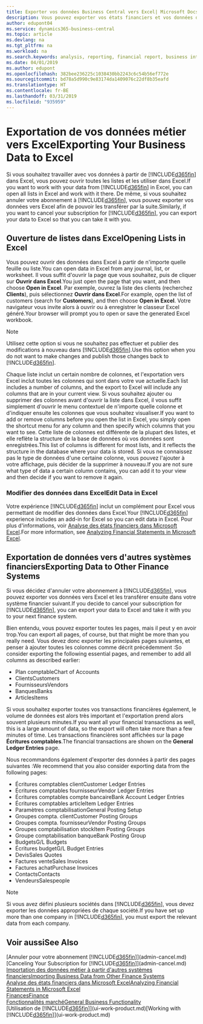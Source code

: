 ```yaml
---
title: Exporter vos données Business Central vers Excel| Microsoft Docs
description: Vous pouvez exporter vos états financiers et vos données de veille économique de Business Central vers Excel, ou ouvrir vos données dans Excel.
author: edupont04
ms.service: dynamics365-business-central
ms.topic: article
ms.devlang: na
ms.tgt_pltfrm: na
ms.workload: na
ms.search.keywords: analysis, reporting, financial report, business intelligence, BI, Excel
ms.date: 04/01/2019
ms.author: edupont
ms.openlocfilehash: 382bee236225c1038430bb2243c6c54b56ef772e
ms.sourcegitcommit: bd78a5d990c9e83174da1409076c22df8b35eafd
ms.translationtype: HT
ms.contentlocale: fr-BE
ms.lasthandoff: 03/31/2019
ms.locfileid: "935959"
---
```

# <a name="exporting-your-business-data-to-excel"></a><span data-ttu-id="aaa92-103">Exportation de vos données métier vers Excel</span><span class="sxs-lookup"><span data-stu-id="aaa92-103">Exporting Your Business Data to Excel</span></span>
<span data-ttu-id="aaa92-104">Si vous souhaitez travailler avec vos données à partir de [!INCLUDE[d365fin](includes/d365fin_md.md)] dans Excel, vous pouvez ouvrir toutes les listes et les utiliser dans Excel.</span><span class="sxs-lookup"><span data-stu-id="aaa92-104">If you want to work with your data from [!INCLUDE[d365fin](includes/d365fin_md.md)] in Excel, you can open all lists in Excel and work with it there.</span></span> <span data-ttu-id="aaa92-105">De même, si vous souhaitez annuler votre abonnement à [!INCLUDE[d365fin](includes/d365fin_md.md)], vous pouvez exporter vos données vers Excel afin de pouvoir les transférer par la suite.</span><span class="sxs-lookup"><span data-stu-id="aaa92-105">Similarly, if you want to cancel your subscription for [!INCLUDE[d365fin](includes/d365fin_md.md)], you can export your data to Excel so that you can take it with you.</span></span>

## <a name="opening-lists-in-excel"></a><span data-ttu-id="aaa92-106">Ouverture de listes dans Excel</span><span class="sxs-lookup"><span data-stu-id="aaa92-106">Opening Lists in Excel</span></span>
<span data-ttu-id="aaa92-107">Vous pouvez ouvrir des données dans Excel à partir de n'importe quelle feuille ou liste.</span><span class="sxs-lookup"><span data-stu-id="aaa92-107">You can open data in Excel from any journal, list, or worksheet.</span></span> <span data-ttu-id="aaa92-108">Il vous suffit d'ouvrir la page que vous souhaitez, puis de cliquer sur **Ouvrir dans Excel**.</span><span class="sxs-lookup"><span data-stu-id="aaa92-108">You just open the page that you want, and then choose **Open in Excel**.</span></span> <span data-ttu-id="aaa92-109">Par exemple, ouvrez la liste des clients (recherchez **Clients**), puis sélectionnez **Ouvrir dans Excel**.</span><span class="sxs-lookup"><span data-stu-id="aaa92-109">For example, open the list of customers (search for **Customers**), and then choose **Open in Excel**.</span></span> <span data-ttu-id="aaa92-110">Votre navigateur vous invite alors à ouvrir ou à enregistrer le classeur Excel généré.</span><span class="sxs-lookup"><span data-stu-id="aaa92-110">Your browser will prompt you to open or save the generated Excel workbook.</span></span>  

> [!NOTE]
> <span data-ttu-id="aaa92-111">Utilisez cette option si vous ne souhaitez pas effectuer et publier des modifications à nouveau dans [!INCLUDE[d365fin](includes/d365fin_md.md)].</span><span class="sxs-lookup"><span data-stu-id="aaa92-111">Use this option when you do not want to make changes and publish those changes back to [!INCLUDE[d365fin](includes/d365fin_md.md)].</span></span>  

<span data-ttu-id="aaa92-112">Chaque liste inclut un certain nombre de colonnes, et l'exportation vers Excel inclut toutes les colonnes qui sont dans votre vue actuelle.</span><span class="sxs-lookup"><span data-stu-id="aaa92-112">Each list includes a number of columns, and the export to Excel will include any columns that are in your current view.</span></span> <span data-ttu-id="aaa92-113">Si vous souhaitez ajouter ou supprimer des colonnes avant d'ouvrir la liste dans Excel, il vous suffit simplement d'ouvrir le menu contextuel de n'importe quelle colonne et d'indiquer ensuite les colonnes que vous souhaitez visualiser.</span><span class="sxs-lookup"><span data-stu-id="aaa92-113">If you want to add or remove columns before you open the list in Excel, you simply open the shortcut menu for any column and then specify which columns that you want to see.</span></span> <span data-ttu-id="aaa92-114">Cette liste de colonnes est différente de la plupart des listes, et elle reflète la structure de la base de données où vos données sont enregistrées.</span><span class="sxs-lookup"><span data-stu-id="aaa92-114">This list of columns is different for most lists, and it reflects the structure in the database where your data is stored.</span></span> <span data-ttu-id="aaa92-115">Si vous ne connaissez pas le type de données d'une certaine colonne, vous pouvez l'ajouter à votre affichage, puis décider de la supprimer à nouveau.</span><span class="sxs-lookup"><span data-stu-id="aaa92-115">If you are not sure what type of data a certain column contains, you can add it to your view and then decide if you want to remove it again.</span></span>  

### <a name="edit-data-in-excel"></a><span data-ttu-id="aaa92-116">Modifier des données dans Excel</span><span class="sxs-lookup"><span data-stu-id="aaa92-116">Edit Data in Excel</span></span>
<span data-ttu-id="aaa92-117">Votre expérience [!INCLUDE[d365fin](includes/d365fin_md.md)] inclut un complément pour Excel vous permettant de modifier des données dans Excel.</span><span class="sxs-lookup"><span data-stu-id="aaa92-117">Your [!INCLUDE[d365fin](includes/d365fin_md.md)] experience includes an add-in for Excel so you can edit data in Excel.</span></span> <span data-ttu-id="aaa92-118">Pour plus d'informations, voir [Analyse des états financiers dans Microsoft Excel](finance-analyze-excel.md).</span><span class="sxs-lookup"><span data-stu-id="aaa92-118">For more information, see [Analyzing Financial Statements in Microsoft Excel](finance-analyze-excel.md).</span></span>  

## <a name="exporting-data-to-other-finance-systems"></a><span data-ttu-id="aaa92-119">Exportation de données vers d'autres systèmes financiers</span><span class="sxs-lookup"><span data-stu-id="aaa92-119">Exporting Data to Other Finance Systems</span></span>
<span data-ttu-id="aaa92-120">Si vous décidez d'annuler votre abonnement à [!INCLUDE[d365fin](includes/d365fin_md.md)], vous pouvez exporter vos données vers Excel et les transférer ensuite dans votre système financier suivant.</span><span class="sxs-lookup"><span data-stu-id="aaa92-120">If you decide to cancel your subscription for [!INCLUDE[d365fin](includes/d365fin_md.md)], you can export your data to Excel and take it with you to your next finance system.</span></span>  

<span data-ttu-id="aaa92-121">Bien entendu, vous pouvez exporter toutes les pages, mais il peut y en avoir trop.</span><span class="sxs-lookup"><span data-stu-id="aaa92-121">You can export all pages, of course, but that might be more than you really need.</span></span> <span data-ttu-id="aaa92-122">Vous devez donc exporter les principales pages suivantes, et penser à ajouter toutes les colonnes comme décrit précédemment :</span><span class="sxs-lookup"><span data-stu-id="aaa92-122">So consider exporting the following essential pages, and remember to add all columns as described earlier:</span></span>  

* <span data-ttu-id="aaa92-123">Plan comptable</span><span class="sxs-lookup"><span data-stu-id="aaa92-123">Chart of Accounts</span></span>  
* <span data-ttu-id="aaa92-124">Clients</span><span class="sxs-lookup"><span data-stu-id="aaa92-124">Customers</span></span>  
* <span data-ttu-id="aaa92-125">Fournisseurs</span><span class="sxs-lookup"><span data-stu-id="aaa92-125">Vendors</span></span>  
* <span data-ttu-id="aaa92-126">Banques</span><span class="sxs-lookup"><span data-stu-id="aaa92-126">Banks</span></span>  
* <span data-ttu-id="aaa92-127">Articles</span><span class="sxs-lookup"><span data-stu-id="aaa92-127">Items</span></span>  

<span data-ttu-id="aaa92-128">Si vous souhaitez exporter toutes vos transactions financières également, le volume de données est alors très important et l'exportation prend alors souvent plusieurs minutes.</span><span class="sxs-lookup"><span data-stu-id="aaa92-128">If you want all your financial transactions as well, this is a large amount of data, so the export will often take more than a few minutes of time.</span></span> <span data-ttu-id="aaa92-129">Les transactions financières sont affichées sur la page **Écritures comptables**.</span><span class="sxs-lookup"><span data-stu-id="aaa92-129">The financial transactions are shown on the **General Ledger Entries** page.</span></span>  

<span data-ttu-id="aaa92-130">Nous recommandons également d'exporter des données à partir des pages suivantes :</span><span class="sxs-lookup"><span data-stu-id="aaa92-130">We recommend that you also consider exporting data from the following pages:</span></span>  

* <span data-ttu-id="aaa92-131">Écritures comptables client</span><span class="sxs-lookup"><span data-stu-id="aaa92-131">Customer Ledger Entries</span></span>  
* <span data-ttu-id="aaa92-132">Écritures comptables fournisseur</span><span class="sxs-lookup"><span data-stu-id="aaa92-132">Vendor Ledger Entries</span></span>  
* <span data-ttu-id="aaa92-133">Écritures comptables compte bancaire</span><span class="sxs-lookup"><span data-stu-id="aaa92-133">Bank Account Ledger Entries</span></span>  
* <span data-ttu-id="aaa92-134">Écritures comptables article</span><span class="sxs-lookup"><span data-stu-id="aaa92-134">Item Ledger Entries</span></span>  
* <span data-ttu-id="aaa92-135">Paramètres comptabilisation</span><span class="sxs-lookup"><span data-stu-id="aaa92-135">General Posting Setup</span></span>  
* <span data-ttu-id="aaa92-136">Groupes compta. client</span><span class="sxs-lookup"><span data-stu-id="aaa92-136">Customer Posting Groups</span></span>  
* <span data-ttu-id="aaa92-137">Groupes compta. fournisseur</span><span class="sxs-lookup"><span data-stu-id="aaa92-137">Vendor Posting Groups</span></span>  
* <span data-ttu-id="aaa92-138">Groupes comptabilisation stock</span><span class="sxs-lookup"><span data-stu-id="aaa92-138">Item Posting Groups</span></span>  
* <span data-ttu-id="aaa92-139">Groupe comptabilisation banque</span><span class="sxs-lookup"><span data-stu-id="aaa92-139">Bank Posting Group</span></span>  
* <span data-ttu-id="aaa92-140">Budgets</span><span class="sxs-lookup"><span data-stu-id="aaa92-140">G/L Budgets</span></span>  
* <span data-ttu-id="aaa92-141">Écritures budget</span><span class="sxs-lookup"><span data-stu-id="aaa92-141">G/L Budget Entries</span></span>  
* <span data-ttu-id="aaa92-142">Devis</span><span class="sxs-lookup"><span data-stu-id="aaa92-142">Sales Quotes</span></span>  
* <span data-ttu-id="aaa92-143">Factures vente</span><span class="sxs-lookup"><span data-stu-id="aaa92-143">Sales Invoices</span></span>  
* <span data-ttu-id="aaa92-144">Factures achat</span><span class="sxs-lookup"><span data-stu-id="aaa92-144">Purchase Invoices</span></span>  
* <span data-ttu-id="aaa92-145">Contacts</span><span class="sxs-lookup"><span data-stu-id="aaa92-145">Contacts</span></span>  
* <span data-ttu-id="aaa92-146">Vendeurs</span><span class="sxs-lookup"><span data-stu-id="aaa92-146">Salespeople</span></span>  

> [!NOTE]  
>   <span data-ttu-id="aaa92-147">Si vous avez défini plusieurs sociétés dans [!INCLUDE[d365fin](includes/d365fin_md.md)], vous devez exporter les données appropriées de chaque société.</span><span class="sxs-lookup"><span data-stu-id="aaa92-147">If you have set up more than one company in [!INCLUDE[d365fin](includes/d365fin_md.md)], you must export the relevant data from each company.</span></span>

## <a name="see-also"></a><span data-ttu-id="aaa92-148">Voir aussi</span><span class="sxs-lookup"><span data-stu-id="aaa92-148">See Also</span></span>
<span data-ttu-id="aaa92-149">[Annuler pour votre abonnement [!INCLUDE[d365fin](includes/d365fin_md.md)]](admin-cancel.md)</span><span class="sxs-lookup"><span data-stu-id="aaa92-149">[Canceling Your Subscription for [!INCLUDE[d365fin](includes/d365fin_md.md)]](admin-cancel.md)</span></span>  
[<span data-ttu-id="aaa92-150">Importation des données métier à partir d'autres systèmes financiers</span><span class="sxs-lookup"><span data-stu-id="aaa92-150">Importing Business Data from Other Finance Systems</span></span>](across-import-data-configuration-packages.md)  
[<span data-ttu-id="aaa92-151">Analyse des états financiers dans Microsoft Excel</span><span class="sxs-lookup"><span data-stu-id="aaa92-151">Analyzing Financial Statements in Microsoft Excel</span></span>](finance-analyze-excel.md)  
[<span data-ttu-id="aaa92-152">Finances</span><span class="sxs-lookup"><span data-stu-id="aaa92-152">Finance</span></span>](finance.md)  
[<span data-ttu-id="aaa92-153">Fonctionnalités marché</span><span class="sxs-lookup"><span data-stu-id="aaa92-153">General Business Functionality</span></span>](ui-across-business-areas.md)  
<span data-ttu-id="aaa92-154">[Utilisation de [!INCLUDE[d365fin](includes/d365fin_md.md)]](ui-work-product.md)</span><span class="sxs-lookup"><span data-stu-id="aaa92-154">[Working with [!INCLUDE[d365fin](includes/d365fin_md.md)]](ui-work-product.md)</span></span>  
